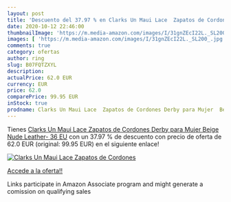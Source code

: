 ```yaml
---
layout: post
title: 'Descuento del 37.97 % en Clarks Un Maui Lace  Zapatos de Cordones'
date: 2020-10-12 22:46:00
thumbnailImage: 'https://m.media-amazon.com/images/I/31gnZEcI22L._SL200_.jpg'
images: [ 'https://m.media-amazon.com/images/I/31gnZEcI22L._SL200_.jpg' ]
comments: true
category: ofertas
author: ring
slug: B07FQTZXYL
description:
actualPrice: 62.0 EUR
currency: EUR
price: 62.0
comparePrice: 99.95 EUR
inStock: true
prodname: Clarks Un Maui Lace  Zapatos de Cordones Derby para Mujer  Beige  Nude Leather-   36 EU
---
```


Tienes [Clarks Un Maui Lace  Zapatos de Cordones Derby para Mujer  Beige  Nude Leather-   36 EU](https://www.amazon.es/dp/B07FQTZXYL/?tag=tolees-21) con un 37.97 % de descuento con precio de oferta de 62.0 EUR (original: 99.95 EUR) en el siguiente enlace!

[![Clarks Un Maui Lace  Zapatos de Cordones](https://m.media-amazon.com/images/I/31gnZEcI22L._SL200_.jpg)](https://www.amazon.es/dp/B07FQTZXYL/?tag=tolees-21)

[Accede a la oferta!!](https://www.amazon.es/dp/B07FQTZXYL/?tag=tolees-21)

Links participate in Amazon Associate program and might generate a comission on qualifying sales


